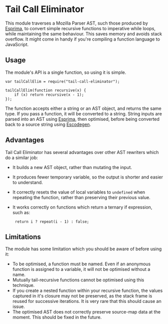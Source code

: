 Tail Call Eliminator
====================

This module traverses a Mozilla Parser AST, such those produced by [Esprima](http://esprima.org/), to convert simple recursive functions to imperative while loops, while maintaining the same behaviour. This saves memory and avoids stack overflow. It might come in handy if you're compiling a function language to JavaScript.

Usage
-----

The module's API is a single function, so using it is simple.

	var tailCallElim = require("tail-call-eliminator");

	tailCallElim(function recursive(x) {
		if (x) return recursive(x - 1);
	});

The function accepts either a string or an AST object, and returns the same type. If you pass a function, it will be converted to a string. String inputs are parsed into an AST using [Esprima](http://esprima.org/), then optimised, before being converted back to a source string using [Escodegen](https://github.com/Constellation/escodegen).

Advantages
----------
Tail Call Eliminator has several advantages over other AST rewriters which do a similar job:

 - It builds a new AST object, rather than mutating the input.
 - It produces fewer temporary variable, so the output is shorter and easier to understand.
 - It correctly resets the value of local variables to `undefined` when repeating the function,
   rather than preserving their previous value.
 - It works correctly on functions which return a ternary if expression, such as:

        return i ? repeat(i - 1) : false;

Limitations
-----------
The module has some limitation which you should be aware of before using it:

 - To be optimised, a function must be named. Even if an anonymous function is assigned to a variable, it will not be optimised without a name.
 - Mutually tail-recursive functions cannot be optimised using this technique.
 - If you create a nested function within your recursive function, the values captured in it's closure may not be preserved, as the stack frame is reused for successive iterations. It is very rare that this should cause an issue.
 - The optimised AST does not correctly preserve source-map data at the moment. This should be fixed in the future.